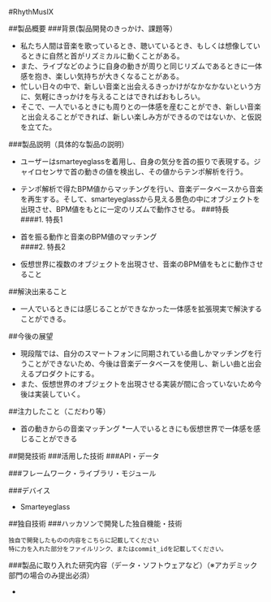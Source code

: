 ﻿#RhythMusIX

##製品概要
###背景(製品開発のきっかけ、課題等）  

* 私たち人間は音楽を歌っているとき、聴いているとき、もしくは想像しているときに自然と首がリズミカルに動くことがある。  
* また、ライブなどのように自身の動きが周りと同じリズムであるときに一体感を抱き、楽しい気持ちが大きくなることがある。  
* 忙しい日々の中で、新しい音楽と出会えるきっかけがなかなかないという方に、気軽にきっかけを与えることはできればおもしろい。  
* そこで、一人でいるときにも周りとの一体感を産むことができ、新しい音楽と出会えることができれば、新しい楽しみ方ができるのではないか、と仮説を立てた。

###製品説明（具体的な製品の説明）

* ユーザーはsmarteyeglassを着用し、自身の気分を首の振りで表現する。ジャイロセンサで首の動きの値を検出し、その値からテンポ解析を行う。  
* テンポ解析で得たBPM値からマッチングを行い、音楽データベースから音楽を再生する。そして、smarteyeglassから見える景色の中にオブジェクトを出現させ、BPM値をもとに一定のリズムで動作させる。
###特長  
####1. 特長1  

* 首を振る動作と音楽のBPM値のマッチング  
####2. 特長2  

* 仮想世界に複数のオブジェクトを出現させ、音楽のBPM値をもとに動作させること  

##解決出来ること  

* 一人でいるときには感じることができなかった一体感を拡張現実で解決することができる。  

##今後の展望

* 現段階では、自分のスマートフォンに同期されている曲しかマッチングを行うことができないため、今後は音楽データベースを使用し、新しい曲と出会えるプロダクトにする。  
* また、仮想世界のオブジェクトを出現させる実装が間に合っていないため今後は実装していく。  

##注力したこと（こだわり等）  

* 首の動きからの音楽マッチング *一人でいるときにも仮想世界で一体感を感じることができる  

##開発技術
###活用した技術
###API・データ

###フレームワーク・ライブラリ・モジュール

###デバイス

* Smarteyeglass  

##独自技術
###ハッカソンで開発した独自機能・技術

    独自で開発したものの内容をこちらに記載してください
    特に力を入れた部分をファイルリンク、またはcommit_idを記載してください。

###製品に取り入れた研究内容（データ・ソフトウェアなど）（※アカデミック部門の場合のみ提出必須）

*
